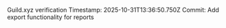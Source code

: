Guild.xyz verification
Timestamp: 2025-10-31T13:36:50.750Z
Commit: Add export functionality for reports